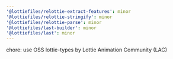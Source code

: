 ```yaml
---
'@lottiefiles/relottie-extract-features': minor
'@lottiefiles/relottie-stringify': minor
'@lottiefiles/relottie-parse': minor
'@lottiefiles/last-builder': minor
'@lottiefiles/last': minor
---
```


chore: use OSS lottie-types by Lottie Animation Community (LAC)
